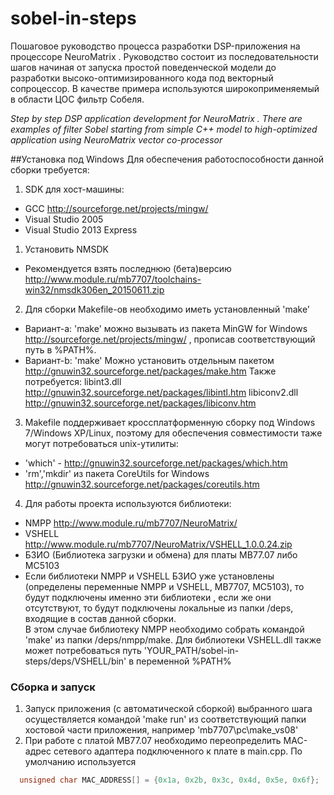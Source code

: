 # sobel-in-steps
Пошаговое руководство процесса разработки DSP-приложения на процессоре NeuroMatrix . 
Руководство состоит из последовательности шагов начиная от запуска простой поведенческой модели до разработки высоко-оптимизированного кода под векторный сопроцессор.
В качестве примера используются широкоприменяемый в области ЦОС фильтр Собеля.  

*Step by step DSP application development for NeuroMatrix . There are examples of filter Sobel  starting from simple C++ model to high-optimized application using NeuroMatrix vector co-processor*


##Установка под Windows
Для обеспечения работоспособности данной сборки требуется: 

1. SDK для хост-машины: 
 * GCC http://sourceforge.net/projects/mingw/
 * Visual Studio 2005
 * Visual Studio 2013 Express
1. Установить NMSDK 
 * Рекомендуется взять последнюю (бета)версию http://www.module.ru/mb7707/toolchains-win32/nmsdk306en_20150611.zip
2. Для сборки Makefile-ов необходимо иметь установленный 'make'
 * Вариант-a: 'make' можно вызывать из пакета MinGW for Windows http://sourceforge.net/projects/mingw/ , прописав соответствующий путь в %PATH%. 
 * Вариант-b: 'make' Можно установить отдельным пакетом http://gnuwin32.sourceforge.net/packages/make.htm
    Также потребуется:
	libint3.dll http://gnuwin32.sourceforge.net/packages/libintl.htm
	libiconv2.dll http://gnuwin32.sourceforge.net/packages/libiconv.htm
3. Makefile поддерживает кроссплатформенную сборку под Windows 7/Windows XP/Linux,  поэтому для обеспечения совместимости таже могут потребоваться unix-утилиты:  
 * 'which' - http://gnuwin32.sourceforge.net/packages/which.htm
 * 'rm','mkdir' из пакета CoreUtils for Windows http://gnuwin32.sourceforge.net/packages/coreutils.htm
4. Для работы проекта используются библиотеки:
 * NMPP http://www.module.ru/mb7707/NeuroMatrix/
 * VSHELL http://www.module.ru/mb7707/NeuroMatrix/VSHELL_1.0.0.24.zip
 * БЗИО (Библиотека загрузки и обмена) для платы MB77.07 либо MC5103
 * Если библиотеки NMPP и VSHELL БЗИО уже установлены (определены переменные NMPP и VSHELL, MB7707, MC5103), то будут подключены именно эти библиотеки , если же они отсутствуют, то будут подключены локальные из папки /deps, входящие в состав данной сборки.    
  В этом случае библиотеку NMPP необходимо собрать командой 'make' из  папки  /deps/nmpp/make.
    Для библиотеки VSHELL.dll также может потребоваться путь 'YOUR_PATH/sobel-in-steps/deps/VSHELL/bin' в переменной %PATH% 
	
### Сборка и запуск
1. Запуск приложения (с автоматической сборкой) выбранного шага осуществляется командой 'make run' из соответствующий папки хостовой части приложения, например 'mb7707\pc\make_vs08\' 
2. При работе с платой MB77.07 необходимо переопределить MAC-адрес сетевого адаптера подключенного к плате в  main.cpp. По умолчанию используется 
```cpp
  unsigned char MAC_ADDRESS[] = {0x1a, 0x2b, 0x3c, 0x4d, 0x5e, 0x6f};
```	